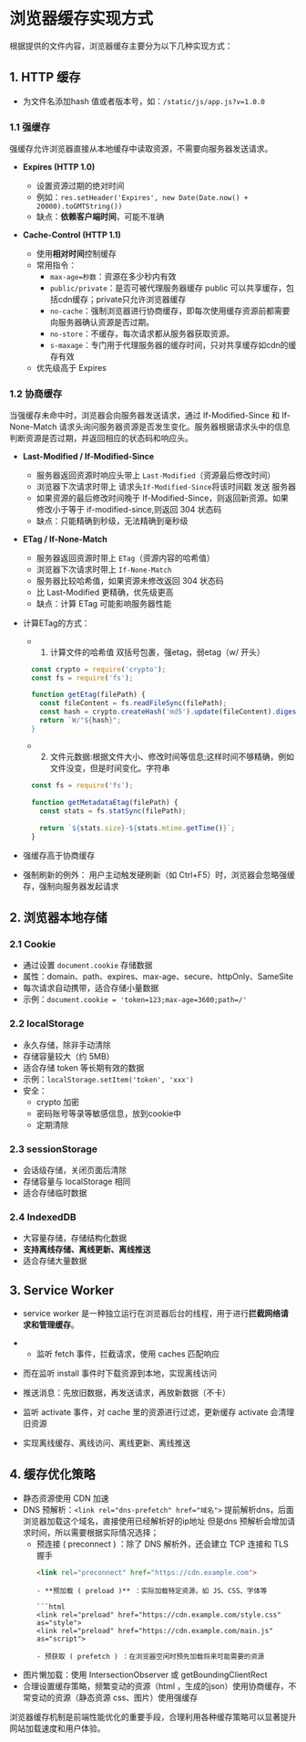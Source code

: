 # 浏览器缓存实现方式

根据提供的文件内容，浏览器缓存主要分为以下几种实现方式：

## 1. HTTP 缓存
- 为文件名添加hash 值或者版本号，如：`/static/js/app.js?v=1.0.0`
  
### 1.1 强缓存

强缓存允许浏览器直接从本地缓存中读取资源，不需要向服务器发送请求。

- **Expires (HTTP 1.0)**
  - 设置资源过期的绝对时间
  - 例如：`res.setHeader('Expires', new Date(Date.now() + 20000).toGMTString())`
  - 缺点：**依赖客户端时间**，可能不准确

- **Cache-Control (HTTP 1.1)**
  - 使用**相对时间**控制缓存
  - 常用指令：
    - `max-age=秒数`：资源在多少秒内有效
    - `public/private`：是否可被代理服务器缓存
      public 可以共享缓存，包括cdn缓存；private只允许浏览器缓存
    - `no-cache`：强制浏览器进行协商缓存，即每次使用缓存资源前都需要向服务器确认资源是否过期。
    - `no-store`：不缓存，每次请求都从服务器获取资源。
    - `s-maxage`：专门用于代理服务器的缓存时间，只对共享缓存如cdn的缓存有效
  - 优先级高于 Expires

### 1.2 协商缓存

当强缓存未命中时，浏览器会向服务器发送请求，通过 If-Modified-Since 和 If-None-Match 请求头询问服务器资源是否发生变化。服务器根据请求头中的信息判断资源是否过期，并返回相应的状态码和响应头。

- **Last-Modified / If-Modified-Since**
  - 服务器返回资源时响应头带上 `Last-Modified`（资源最后修改时间）
  - 浏览器下次请求时带上 请求头`If-Modified-Since`将该时间戳 发送 服务器
  - 如果资源的最后修改时间晚于 If-Modified-Since，则返回新资源。如果修改小于等于 if-modified-since,则返回 304 状态码
  - 缺点：只能精确到秒级，无法精确到毫秒级

- **ETag / If-None-Match**
  - 服务器返回资源时带上 `ETag`（资源内容的哈希值）
  - 浏览器下次请求时带上 `If-None-Match`
  - 服务器比较哈希值，如果资源未修改返回 304 状态码
  - 比 Last-Modified 更精确，优先级更高
  - 缺点：计算 ETag 可能影响服务器性能
  
- 计算ETag的方式：
  - 1. 计算文件的哈希值
  双括号包裹，强etag，弱etag（w/ 开头）
  ```js
    const crypto = require('crypto');
    const fs = require('fs');

    function getEtag(filePath) {
      const fileContent = fs.readFileSync(filePath);
      const hash = crypto.createHash('md5').update(fileContent).digest('hex');
      return `W/"${hash}";
    }
  ```
  - 2. 文件元数据:根据文件大小、修改时间等信息;这样时间不够精确，例如文件没变，但是时间变化。字符串
  ```js
    const fs = require('fs');
    
    function getMetadataEtag(filePath) {
      const stats = fs.statSync(filePath);
      
      return `${stats.size}-${stats.mtime.getTime()}`;
    }
  ```
- 强缓存高于协商缓存
- 强制刷新的例外： 用户主动触发硬刷新（如 Ctrl+F5）时，浏览器会忽略强缓存，强制向服务器发起请求
## 2. 浏览器本地存储

### 2.1 Cookie

- 通过设置 `document.cookie` 存储数据
- 属性：domain、path、expires、max-age、secure、httpOnly、SameSite
- 每次请求自动携带，适合存储小量数据
- 示例：`document.cookie = 'token=123;max-age=3600;path=/'`

### 2.2 localStorage

- 永久存储，除非手动清除
- 存储容量较大（约 5MB）
- 适合存储 token 等长期有效的数据
- 示例：`localStorage.setItem('token', 'xxx')`
- 安全：
  - crypto 加密
  - 密码账号等录等敏感信息，放到cookie中
  - 定期清除

### 2.3 sessionStorage

- 会话级存储，关闭页面后清除
- 存储容量与 localStorage 相同
- 适合存储临时数据

### 2.4 IndexedDB

- 大容量存储，存储结构化数据
- **支持离线存储、离线更新、离线推送**
- 适合存储大量数据

## 3. **Service Worker**
- service worker 是一种独立运行在浏览器后台的线程，用于进行**拦截网络请求和管理缓存**。
- - 监听 fetch 事件，拦截请求，使用 caches 匹配响应
- 而在监听 install 事件时下载资源到本地，实现离线访问
- 推送消息：先放旧数据，再发送请求，再放新数据（不卡）

- 监听 activate 事件，对 cache 里的资源进行过滤，更新缓存
  activate 会清理旧资源
- 实现离线缓存、离线访问、离线更新、离线推送

## 4. **缓存优化策略**

- 静态资源使用 CDN 加速
- DNS 预解析：`<link rel="dns-prefetch" href="域名">` 提前解析dns，后面浏览器加载这个域名，直接使用已经解析好的ip地址
  但是dns 预解析会增加请求时间，所以需要根据实际情况选择；
  - 预连接 ( preconnect ) ：除了 DNS 解析外，还会建立 TCP 连接和 TLS 握手
    ```html
    <link rel="preconnect" href="https://cdn.example.com">
    ```
    ```
    - **预加载 ( preload )** ：实际加载特定资源，如 JS、CSS、字体等

    ```html
    <link rel="preload" href="https://cdn.example.com/style.css" as="style">
    <link rel="preload" href="https://cdn.example.com/main.js" as="script">
    ```
    ```
    - 预获取 ( prefetch ) ：在浏览器空闲时预先加载将来可能需要的资源

- 图片懒加载：使用 IntersectionObserver 或 getBoundingClientRect
- 合理设置缓存策略，频繁变动的资源（html ，生成的json）使用协商缓存，不常变动的资源（静态资源 css、图片）使用强缓存

浏览器缓存机制是前端性能优化的重要手段，合理利用各种缓存策略可以显著提升网站加载速度和用户体验。

